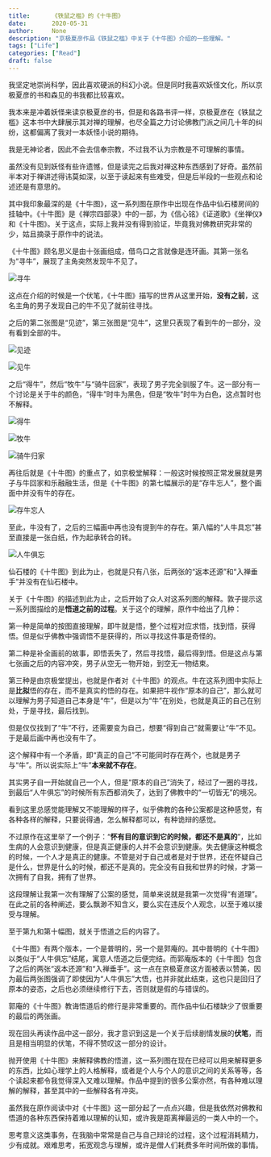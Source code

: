 ```yaml
---
title:      《铁鼠之槛》的《十牛图》
date:       2020-05-31
author:     None
description: "京极夏彦作品《铁鼠之槛》中关于《十牛图》介绍的一些理解。"
tags: ["Life"]
categories: ["Read"]
draft: false
---
```




我坚定地崇尚科学，因此喜欢硬派的科幻小说。但是同时我喜欢妖怪文化，所以京极夏彦的书和森见的书我都比较喜欢。

我本来是冲着妖怪来读京极夏彦的书，但是和各路书评一样，京极夏彦在《铁鼠之槛》这本书中大肆展示其对禅的理解，也尽全篇之力讨论佛教门派之间几十年的纠纷，这都偏离了我对一本妖怪小说的期待。

我是无神论者，因此不会去信奉宗教，不过我不认为宗教是不可理解的事情。

虽然没有见到妖怪有些许遗憾，但是读完之后我对禅这种东西感到了好奇。虽然前半本对于禅讲述得讳莫如深，以至于读起来有些难受，但是后半段的一些观点和论述还是有意思的。

其中我印象最深的是《十牛图》，这一系列图在原作中出现在作品中仙石楼房间的挂轴中。《十牛图》是《禅宗四部录》中的一部，为《信心铭》《证道歌》《坐禅仪》和《十牛图》。关于这点，实际上我并没有得到验证，毕竟我对佛教研究非常的少，姑且摘录于原作中的说法。

《十牛图》顾名思义是由十张画组成，借鸟口之言就像是连环画。其第一张名为“寻牛”，展现了主角突然发现牛不见了。

![寻牛](https://upload.wikimedia.org/wikipedia/commons/c/c7/%22Looking_for_the_Ox%22%2C_by_Tensh%C5%8D_Sh%C5%ABbun.jpg)

这点在介绍的时候是一个伏笔，《十牛图》描写的世界从这里开始，**没有之前**，这名主角的男子发现自己的牛不见了就前往寻找。

之后的第二张图是“见迹”，第三张图是“见牛”，这里只表现了看到牛的一部分，没有看到全部的牛。

![见迹](https://upload.wikimedia.org/wikipedia/commons/a/a9/Oxherding_pictures%2C_No._2.jpg)

![见牛](https://upload.wikimedia.org/wikipedia/commons/2/26/Oxherding_pictures%2C_No._3.jpg)

之后“得牛”，然后“牧牛”与“骑牛回家”，表现了男子完全驯服了牛。这一部分有一个讨论是关于牛的颜色，“得牛”时牛为黑色，但是“牧牛”时牛为白色，这点暂时也不解释。

![得牛](https://upload.wikimedia.org/wikipedia/commons/4/47/Oxherding_pictures%2C_No._4.jpg)

![牧牛](https://upload.wikimedia.org/wikipedia/commons/c/c2/Oxherding_pictures%2C_No._5.jpg)

![骑牛归家](https://upload.wikimedia.org/wikipedia/commons/3/3f/Oxherding_pictures%2C_No._6.jpg)

再往后就是《十牛图》的重点了，如京极堂解释：一般这时候按照正常发展就是男子与牛回家和乐融融生活，但是《十牛图》的第七幅展示的是“存牛忘人”，整个画面中并没有牛的存在。

![存牛忘人](https://upload.wikimedia.org/wikipedia/commons/0/07/Oxherding_pictures%2C_No._7.jpg)

至此，牛没有了，之后的三幅画中再也没有提到牛的存在。第八幅的“人牛具忘”甚至直接是一张白纸，作为起承转合的转。

![人牛俱忘](https://upload.wikimedia.org/wikipedia/commons/1/13/Oxherding_pictures%2C_No._8.jpg)

仙石楼的《十牛图》到此为止，也就是只有八张，后两张的“返本还源”和“入禅垂手”并没有在仙石楼中。

关于《十牛图》的描述到此为止，之后开始了众人对这系列图的解释。敦子提示这一系列图描绘的是**悟道之前的过程**。关于这个的理解，原作中给出了几种：

第一种是简单的按图直接理解，即牛就是悟，整个过程对应求悟，找到悟，获得悟。但是似乎佛教中强调悟不是获得的，所以寻找这件事是奇怪的。

第二种是补全画前的故事，即悟丢失了，然后寻找悟，最后得到悟。但是这点与第七张画之后的内容冲突，男子从空无一物开始，到空无一物结束。

第三种是由京极堂提出，也就是作者对《十牛图》的观点。牛在这系列图中实际上是**比拟**悟的存在，而不是真实的悟的存在。如果把牛视作“原本的自己”，那么就可以理解为男子知道自己本身是“牛”，但是以为“牛”在别处，也就是真正的自己在别处，于是寻找，最后找到。

但是仅仅找到了“牛”不行，还需要变为自己，想要“得到自己”就需要让“牛”不见。于是最后画中再也没有牛了。

这个解释中有一个矛盾，即“真正的自己”不可能同时存在两个，也就是男子与“牛”。所以说实际上“牛”**本来就不存在**。

其实男子自一开始就自己一个人，但是“原本的自己”消失了，经过了一圈的寻找，到最后“人牛俱忘”的时候所有东西都消失了，达到了佛教中的“一切皆无”的境况。

看到这里总感觉能理解又不能理解的样子，似乎佛教的各种公案都是这种感觉，有各种各样的解释，只要说得通，怎么解释都可以，有种诡辩的感觉。

不过原作在这里举了一个例子：“**怀有目的意识到它的时候，都还不是真的**”，比如生病的人会意识到健康，但是真正健康的人并不会意识到健康。失去健康这种概念的时候，一个人才是真正的健康。不管是对于自己或者是对于世界，还在怀疑自己是什么，世界是什么的时候，都还不是真的。完全没有自我和世界的时候，才第一次拥有了自我，拥有了世界。

这段理解让我第一次有理解了公案的感觉，简单来说就是我第一次觉得“有道理”。在此之前的各种阐述，要么飘渺不知含义，要么实在违反个人观念，以至于难以接受与理解。

至于第九和第十幅图，就关于悟道之后的内容了。

《十牛图》有两个版本，一个是普明的，另一个是郭庵的。其中普明的《十牛图》以类似于“人牛俱忘”结尾，寓意人悟道之后便完结。而郭庵版本的《十牛图》包含了之后的两张“返本还源”和“入禅垂手”。这一点在京极夏彦这方面被表以赞美，因为最后两张图强调了即使因为“人牛俱忘”大悟，也并非就此结束，这也只是回归了原本的姿态，之后也必须继续修行下去，否则就是假的与错误的。

郭庵的《十牛图》教诲悟道后的修行是非常重要的。而作品中仙石楼缺少了很重要的最后的两张画。

现在回头再读作品中这一部分，我才意识到这是一个关于后续剧情发展的**伏笔**，而且是相当明显的伏笔，不得不赞叹这一部分的设计。

抛开使用《十牛图》来解释佛教的悟道，这一系列图在现在已经可以用来解释更多的东西，比如心理学上的人格解释，或者是个人与个人的意识之间的关系等等，各个读起来都令我觉得深入又难以理解。作品中提到的很多公案亦然，有各种难以理解的解释，甚至其中的一些解释各有冲突。

虽然我在原作阅读中对《十牛图》这一部分起了一点点兴趣，但是我依然对佛教和悟道的各种东西保持着难以理解的认知，或许我是距离禅最远的一类人中的一个。

思考意义这类事务，在我脑中常常是自己与自己辩论的过程，这个过程消耗精力，少有成就。艰难思考，拓宽观念与理解，或许是僧人们耗费多年时间所做的事情。